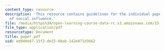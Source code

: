 ```yaml
---
content_type: resource
description: 'This resource contains guidelines for the individual paper: a case study
  of social influence.'
file: /media/https%3A/open-learning-course-data-rc.s3.amazonaws.com/15-301-managerial-psychology-fall-2006/ed940e8715f2de1568ab142e871d3662_paper.pdf
file_type: application/pdf
resourcetype: Document
title: paper.pdf
uid: ed940e87-15f2-de15-68ab-142e871d3662
---
```

